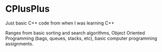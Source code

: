 # CPlusPlus
Just basic C++ code from when I was learning C++

Ranges from basic sorting and search algorithms, Object Oriented Programming (bags, queues, stacks, etc), basic computer programming assignments. 


